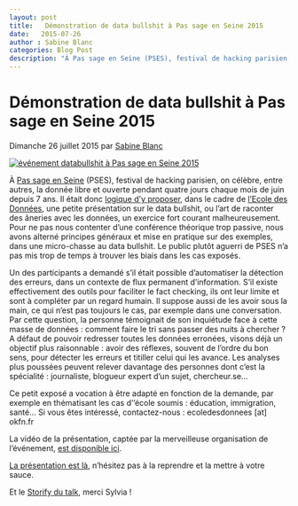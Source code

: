 ```yaml
---
layout: post
title:   Démonstration de data bullshit à Pas sage en Seine 2015
date:   2015-07-26
author : Sabine Blanc	
categories: Blog Post
description: "À Pas sage en Seine (PSES), festival de hacking parisien, on célèbre, entre autres, la donnée libre et ouverte pendant quatre jours chaque mois de juin depuis 7 ans. Il était donc logique d’y proposer, dans le cadre de l’Ecole des Données, une petite présentation sur le data bullshit, ou l’art de raconter des âneries avec les données, un exercice fort courant malheureusement."
---
```


# Démonstration de data bullshit à Pas sage en Seine 2015

Dimanche 26 juillet 2015 par [Sabine Blanc](http://www.pratiques-collaboratives.net/_Sabine-Blanc_.html)

[![événement databullshit à Pas sage en Seine 2015](http://www.pratiques-collaboratives.net/local/cache-vignettes/L640xH640/databullshit59e3-6dbeb.jpg)](http://fr.okfn.org/files/2015/07/databullshit.jpg)

À [Pas sage en Seine](https://www.passageenseine.org/fr/accueil) (PSES), festival de hacking parisien, on célèbre, entre autres, la donnée libre et ouverte pendant quatre jours chaque mois de juin depuis 7 ans. Il était donc [logique d’y proposer,](https://www.passageenseine.org/fr/programme/2015/vendredi-19-juin/grande-salle/data-bullshit) dans le cadre de [l’Ecole des Données](http://ecoledesdonnees.org/), une petite présentation sur le data bullshit, ou l’art de raconter des âneries avec les données, un exercice fort courant malheureusement. Pour ne pas nous contenter d’une conférence théorique trop passive, nous avons alterné principes généraux et mise en pratique sur des exemples, dans une micro-chasse au data bullshit. Le public plutôt aguerri de PSES n’a pas mis trop de temps à trouver les biais dans les cas exposés.

Un des participants a demandé s’il était possible d’automatiser la détection des erreurs, dans un contexte de flux permanent d’information. S’il existe effectivement des outils pour faciliter le fact checking, ils ont leur limite et sont à compléter par un regard humain. Il suppose aussi de les avoir sous la main, ce qui n’est pas toujours le cas, par exemple dans une conversation. Par cette question, la personne témoignait de son inquiétude face à cette masse de données : comment faire le tri sans passer des nuits à chercher ? A défaut de pouvoir redresser toutes les données erronées, visons déjà un objectif plus raisonnable : avoir des réflexes, souvent de l’ordre du bon sens, pour détecter les erreurs et titiller celui qui les avance. Les analyses plus poussées peuvent relever davantage des personnes dont c’est la spécialité : journaliste, blogueur expert d’un sujet, chercheur.se…

Ce petit exposé a vocation à être adapté en fonction de la demande, par exemple en thématisant les cas d’’école soumis : éducation, immigration, santé… Si vous êtes intéressé, contactez-nous : ecoledesdonnees [at] okfn.fr

La vidéo de la présentation, captée par la merveilleuse organisation de l’événement, [est disponible ici](https://numaparis.ubicast.tv/permalink/v1253ae80063f3dq6qs0/).

[La présentation est là](http://fr.slideshare.net/clombion/databullshit), n’hésitez pas à la reprendre et la mettre à votre sauce.

Et le [Storify du talk](https://storify.com/s_fredriksson/pses2015-databullshit), merci Sylvia !

  


